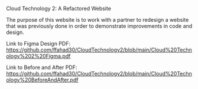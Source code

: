 Cloud Technology 2: A Refactored Website

The purpose of this website is to work with a partner to redesign a website that was previously done in order to demonstrate improvements in code and design. 

Link to Figma Design PDF: https://github.com/ffahad30/CloudTechnology2/blob/main/Cloud%20Technology%202%20Figma.pdf

Link to Before and After PDF: https://github.com/ffahad30/CloudTechnology2/blob/main/Cloud%20Technology%20BeforeAndAfter.pdf
